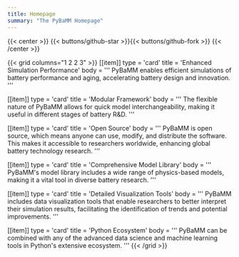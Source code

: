 ```yaml
---
title: Homepage
summary: "The PyBaMM Homepage"
---
```

{{< center >}}
{{< buttons/github-star >}}{{< buttons/github-fork >}}
{{< /center >}}

{{< grid columns="1 2 2 3" >}}
[[item]]
type = 'card'
title = 'Enhanced Simulation Performance'
body = '''
PyBaMM enables efficient simulations of battery performance and aging, accelerating battery design and innovation.
'''

[[item]]
type = 'card'
title = 'Modular Framework'
body = '''
The flexible nature of PyBaMM allows for quick model interchangeability, making it useful in different stages of battery R&D.
'''

[[item]]
type = 'card'
title = 'Open Source'
body = '''
PyBaMM is open source, which means anyone can use, modify, and distribute the software. This makes it accessible to researchers worldwide, enhancing global battery technology research.
'''

[[item]]
type = 'card'
title = 'Comprehensive Model Library'
body = '''
PyBaMM's model library includes a wide range of physics-based models, making it a vital tool in diverse battery research.
'''

[[item]]
type = 'card'
title = 'Detailed Visualization Tools'
body = '''
PyBaMM includes data visualization tools that enable researchers to better interpret their simulation results, facilitating the identification of trends and potential improvements.
'''

[[item]]
type = 'card'
title = 'Python Ecosystem'
body = '''
PyBaMM can be combined with any of the advanced data science and machine learning tools in Python's extensive ecosystem.
'''
{{< /grid >}}
